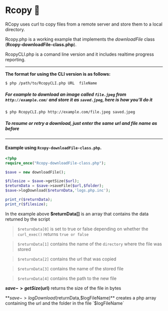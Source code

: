 # Rcopy :floppy_disk:
RCopy uses curl to copy files from a remote server and store them to a local directory.

Rcopy.php is a working example that implements the _downloadFile_ class (**Rcopy-downloadFile-class.php**).

RcopyCLI.php is a comand line version and it includes realtime progress reporting.

___

**The format for using the CLI version is as follows:**

```bash
$ php /path/to/RcopyCLI.php URL  fileName
```

##### For example to download an image called `file.jpeg` from `http://example.com/` and store it as `saved.jpeg`, here is how you'll do it

```bash
$ php RcopyCLI.php http://example.com/file.jpeg saved.jpeg

```
##### **_To resume or retry a download, just enter the same url and file name as before_** 
___

#### Example using `Rcopy-downloadFile-class.php`.  


```php
<?php
require_once("Rcopy-downloadFile-class.php");

$save = new downloadFile();

$filesize = $save->getSize($url);
$returnData = $save->saveFile($url,$folder);
$save->logDownload($returnData,'logs.php.inc');

print_r($returnData);
print_r($filesize);

```

In the example above **$returnData[]** is an array that contains the data returned by the script

> `$returnData[0]` is set to true or false depending on whether the `curl_exec()` returns `true or false`

> `$returnData[1]` contains the name of the `directory` where the file was stored

> `$returnData[2]` contains the url that was copied

> `$returnData[3]` contains the name of the stored file

> `$returnData[4]` contains the path to the new file 

**$save->getSize($url)** returns the size of the file in bytes

**$save->logDownload($returnData,$logFileName)** creates a php array containing the url and the folder in the file `$logFileName`

